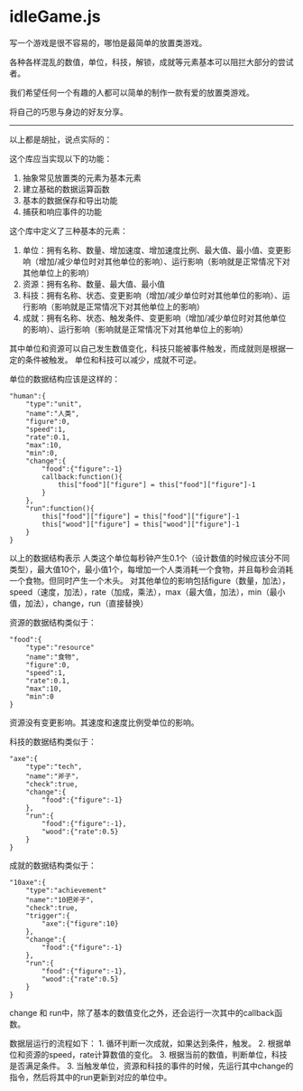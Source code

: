 # idleGame.js

写一个游戏是很不容易的，哪怕是最简单的放置类游戏。

各种各样混乱的数值，单位，科技，解锁，成就等元素基本可以阻拦大部分的尝试者。

我们希望任何一个有趣的人都可以简单的制作一款有爱的放置类游戏。

将自己的巧思与身边的好友分享。












--------------------


以上都是胡扯，说点实际的：

这个库应当实现以下的功能：

1. 抽象常见放置类的元素为基本元素
2. 建立基础的数据运算函数
3. 基本的数据保存和导出功能
4. 捕获和响应事件的功能


这个库中定义了三种基本的元素：

1. 单位：拥有名称、数量、增加速度、增加速度比例、最大值、最小值、变更影响（增加/减少单位时对其他单位的影响）、运行影响（影响就是正常情况下对其他单位上的影响）
2. 资源：拥有名称、数量、最大值、最小值
2. 科技：拥有名称、状态、变更影响（增加/减少单位时对其他单位的影响）、运行影响（影响就是正常情况下对其他单位上的影响）
3. 成就：拥有名称、状态、触发条件、变更影响（增加/减少单位时对其他单位的影响）、运行影响（影响就是正常情况下对其他单位上的影响）

其中单位和资源可以自己发生数值变化，科技只能被事件触发，而成就则是根据一定的条件被触发。
单位和科技可以减少，成就不可逆。

单位的数据结构应该是这样的：

    "human":{
        "type":"unit",
        "name":"人类",
        "figure":0,
        "speed":1,
        "rate":0.1,
        "max":10,
        "min":0,
        "change":{
            "food":{"figure":-1}
            callback:function(){
                this["food"]["figure"] = this["food"]["figure"]-1
            }
        },
        "run":function(){
            this["food"]["figure"] = this["food"]["figure"]-1
            this["wood"]["figure"] = this["wood"]["figure"]-1
        }
    }

以上的数据结构表示 人类这个单位每秒钟产生0.1个（设计数值的时候应该分不同类型），最大值10个，最小值1个，每增加一个人类消耗一个食物，并且每秒会消耗一个食物。但同时产生一个木头。
对其他单位的影响包括figure（数量，加法），speed（速度，加法），rate（加成，乘法），max（最大值，加法），min（最小值，加法），change，run（直接替换）

资源的数据结构类似于：

    "food":{
        "type":"resource"
        "name":"食物",
        "figure":0,
        "speed":1,
        "rate":0.1,
        "max":10,
        "min":0
    }

资源没有变更影响。其速度和速度比例受单位的影响。

科技的数据结构类似于：

    "axe":{
        "type":"tech",
        "name":"斧子"，
        "check":true,
        "change":{
            "food":{"figure":-1}
        },
        "run":{
            "food":{"figure":-1},
            "wood":{"rate":0.5}
        }
    }

成就的数据结构类似于：

    "10axe":{
        "type":"achievement"
        "name":"10把斧子"，
        "check":true,
        "trigger":{
            "axe":{"figure":10}
        },
        "change":{
            "food":{"figure":-1}
        },
        "run":{
            "food":{"figure":-1},
            "wood":{"rate":0.5}
        }
    }
    
change 和 run中，除了基本的数值变化之外，还会运行一次其中的callback函数。    

数据层运行的流程如下：
    1. 循环判断一次成就，如果达到条件，触发。
    2. 根据单位和资源的speed，rate计算数值的变化。
    3. 根据当前的数值，判断单位，科技是否满足条件。
    3. 当触发单位，资源和科技的事件的时候，先运行其中change的指令，然后将其中的run更新到对应的单位中。
